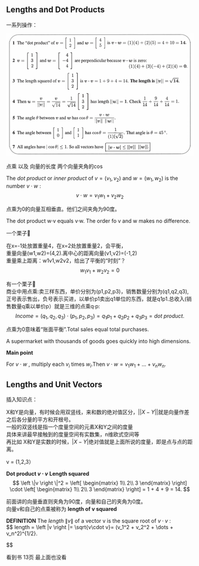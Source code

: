 ## Lengths and Dot Products  

一系列操作：  

![image-20220121141233505](https://raw.githubusercontent.com/lunnche/picgo-image/main/image-20220121141233505.png)

点乘 以及   向量的长度    两个向量夹角的cos  

The $dot\  product$ or $inner\  product$ of $v=(v_1,v_2)$ and $w=(w_1,w_2)$ is the number $v\cdot w$ :  
$$
v\cdot w = v_1 w_1 + v_2 w_2 
$$

点乘为0的向量互相垂直。他们之间夹角为90度。  

The dot product w·v equals v·w. The order fo v and w makes no difference.  

一个栗子🌰  

在x=-1处放置重量4，在x=2处放置重量2，会平衡，  
重量向量(w1,w2)=(4,2).离中心的距离向量(v1,v2)=(-1,2)  
重量乘上距离：w1v1,w2v2，给出了平衡的“时刻”？  
$$
w_1 v_1 + w_2 v_2 = 0
$$

有一个栗子🌰  
商业中用点乘:卖三样东西，单价分别为(p1,p2,p3)，销售数量分别为(q1,q2,q3),正号表示售出，负号表示买进，以单价p1卖出q1单位的东西，就是q1p1.总收入(销售数量q乘以单价p）就是三维的点乘q·p:  
$$
Income = (q_1,q_2,q_3) \cdot (p_1,p_2,p_3) = q_1 p_1 + q_2 p_2 + q_3 p_3 = dot\ product. 
$$

点乘为0意味着“账面平衡”.Total sales equal total purchases.  

A supermarket with thousands of goods goes quickly into high dimensions.  

**Main point**

For $v \cdot w$ , multiply each $v_i$ times $w_i$.Then $v \cdot w=v_1 w_1 + \dots + v_nw_n .$

## Lengths and Unit Vectors  

插入知识点：  

X和Y是向量，有时候会用双竖线，来和数的绝对值区分，$||X-Y||$就是向量作差之后各分量的平方和开根号。  
一般的双竖线是指一个度量空间的元素X和Y之间的度量  
具体来讲最早接触到的度量空间有实数集，n维欧式空间等  
再比如 
X和Y是实数的时候，$|X-Y|$绝对值就是上面所说的度量，即是点与点的距离。  

v = (1,2,3）

**Dot product $v \cdot v$**
**Length squared**
$$
\left \|v \right \|^2 =
\left[
\begin{matrix}
1\\
2\\
3
\end{matrix}
\right]
\cdot
\left[
\begin{matrix}
1\\
2\\
3
\end{matrix}
\right]
= 1 + 4 + 9 = 14.
$$

前面讲的向量垂直则夹角为90度，向量和自己的夹角为0度。  
向量v和自己的点乘被称为 **length of v squared**



**DEFINITION** The $length$ $\left \|v \right \|$ of a vector v is the square root of $v \cdot v$ :  
$$
length = \left \|v \right \|=
\sqrt{v\cdot v}=
(v_1^2 + v_2^2 + \dots + v_n^2)^{1/2}.

$$

看到书 13页  最上面也没看
